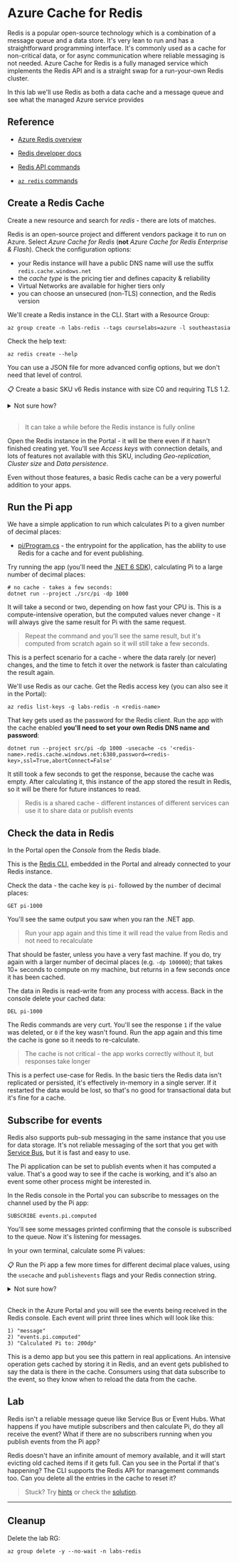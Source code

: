 # Azure Cache for Redis

Redis is a popular open-source technology which is a combination of a message queue and a data store. It's very lean to run and has a straightforward programming interface. It's commonly used as a cache for non-critical data, or for async communication where reliable messaging is not needed. Azure Cache for Redis is a fully managed service which implements the Redis API and is a straight swap for a run-your-own Redis cluster.

In this lab we'll use Redis as both a data cache and a message queue and see what the managed Azure service provides

## Reference

- [Azure Redis overview](https://learn.microsoft.com/en-us/azure/azure-cache-for-redis/cache-overview)

- [Redis developer docs](https://developer.redis.com)

- [Redis API commands](https://redis.io/commands/)

- [`az redis` commands](https://learn.microsoft.com/en-us/cli/azure/redis?view=azure-cli-latest)


## Create a Redis Cache

Create a new resource and search for _redis_ - there are lots of matches. 

Redis is an open-source project and different vendors package it to run on Azure. Select _Azure Cache for Redis_ (**not** _Azure Cache for Redis Enterprise & Flash_). Check the configuration options:

- your Redis instance will have a public DNS name will use the suffix `redis.cache.windows.net`
- the _cache type_ is the pricing tier and defines capacity & reliability
- Virtual Networks are available for higher tiers only
- you can choose an unsecured (non-TLS) connection, and the Redis version

We'll create a Redis instance in the CLI. Start with a Resource Group:

```
az group create -n labs-redis --tags courselabs=azure -l southeastasia
```

Check the help text:

```
az redis create --help
```

You can use a JSON file for more advanced config options, but we don't need that level of control. 

📋 Create a basic SKU v6 Redis instance with size C0 and requiring TLS 1.2.

<details>
  <summary>Not sure how?</summary>

```
az redis create --sku Basic --vm-size c0 --minimum-tls-version 1.2 --redis-version 6 -g labs-redis -n <redis-name> 
```

</details><br/>

> It can take a while before the Redis instance is fully online

Open the Redis instance in the Portal - it will be there even if it hasn't finished creating yet. You'll see _Access keys_ with connection details, and lots of features not available with this SKU, including _Geo-replication_, _Cluster size_ and _Data persistence_.

Even without those features, a basic Redis cache can be a very powerful addition to your apps.

## Run the Pi app

We have a simple application to run which calculates Pi to a given number of decimal places:

- [pi/Program.cs](/src/pi/Program.cs) - the entrypoint for the application, has the ability to use Redis for a cache and for event publishing.

Try running the app (you'll need the [.NET 6 SDK](https://dotnet.microsoft.com/en-us/download)), calculating Pi to a large number of decimal places:

```
# no cache - takes a few seconds:
dotnet run --project ./src/pi -dp 1000
```

It will take a second or two, depending on how fast your CPU is. This is a compute-intensive operation, but the computed values never change - it will always give the same result for Pi with the same request.

> Repeat the command and you'll see the same result, but it's computed from scratch again so it will still take a few seconds.

This is a perfect scenario for a cache - where the data rarely (or never) changes, and the time to fetch it over the network is faster than calculating the result again.

We'll use Redis as our cache. Get the Redis access key (you can also see it in the Portal):

```
az redis list-keys -g labs-redis -n <redis-name>
```

That key gets used as the password for the Redis client. Run the app with the cache enabled **you'll need to set your own Redis DNS name and password**:

```
dotnet run --project src/pi -dp 1000 -usecache -cs '<redis-name>.redis.cache.windows.net:6380,password=<redis-key>,ssl=True,abortConnect=False' 
```

It still took a few seconds to get the response, because the cache was empty. After calculating it, this instance of the app stored the result in Redis, so it will be there for future instances to read.

> Redis is a shared cache - different instances of different services can use it to share data or publish events

## Check the data in Redis

In the Portal open the _Console_ from the  Redis blade.

This is the [Redis CLI](), embedded in the Portal and already connected to your Redis instance.

Check the data - the cache key is `pi-` followed by the number of decimal places:

```
GET pi-1000
```

You'll see the same output you saw when you ran the .NET app. 

> Run your app again and this time it will read the value from Redis and not need to recalculate

That should be faster, unless you have a very fast machine. If you do, try again with a larger number of decimal places (e.g. `-dp 100000`); that takes 10+ seconds to compute on my machine, but returns in a few seconds once it has been cached. 

The data in Redis is read-write from any process with access. Back in the console delete your cached data:

```
DEL pi-1000
```

The Redis commands are very curt. You'll see the response `1` if the value was deleted, or `0` if the key wasn't found. Run the app again and this time the cache is gone so it needs to re-calculate.

> The cache is not critical - the app works correctly without it, but responses take longer

This is a perfect use-case for Redis. In the basic tiers the Redis data isn't replicated or persisted, it's effectively in-memory in a single server. If it restarted the data would be lost, so that's no good for transactional data but it's fine for a cache.

## Subscribe for events

Redis also supports pub-sub messaging in the same instance that you use for data storage. It's not reliable messaging of the sort that you get with [Service Bus](), but it is fast and easy to use.

The Pi application can be set to publish events when it has computed a value. That's a good way to see if the cache is working, and it's also an event some other process might be interested in.

In the Redis console in the Portal you can subscribe to messages on the channel used by the Pi app:

```
SUBSCRIBE events.pi.computed
```

You'll see some messages printed confirming that the console is subscribed to the queue. Now it's listening for messages.

In your own terminal, calculate some Pi values:

📋 Run the Pi app a few more times for different decimal place values, using the `usecache` and `publishevents` flags and your Redis connection string.

<details>
  <summary>Not sure how?</summary>

These are new calculations so they will need to be computed each time:

```
dotnet run --project ./src/pi -dp 100 -usecache -publishevents -cs '<redis-name>.redis.cache.windows.net:6380,password=<redis-key>,ssl=True,abortConnect=False' 

dotnet run --project ./src/pi -dp 200 -usecache -publishevents -cs '<redis-name>.redis.cache.windows.net:6380,password=<redis-key>,ssl=True,abortConnect=False' 

dotnet run --project ./src/pi -dp 300 -usecache -publishevents -cs '<redis-name>.redis.cache.windows.net:6380,password=<redis-key>,ssl=True,abortConnect=False' 
```

</details><br/>

Check in the Azure Portal and you will see the events being received in the Redis console. Each event will print three lines which will look like this:

```
1) "message"
2) "events.pi.computed"
3) "Calculated Pi to: 200dp"
```

This is a demo app but you see this pattern in real applications. An intensive operation gets cached by storing it in Redis, and an event gets published to say the data is there in the cache. Consumers using that data subscribe to the event, so they know when to reload the data from the cache.
## Lab

Redis isn't a reliable message queue like Service Bus or Event Hubs. What happens if you have mutiple subscribers and then calculate Pi, do they all receive the event? What if there are no subscribers running when you publish events from the Pi app? 

Redis doesn't have an infinite amount of memory available, and it will start evicting old cached items if it gets full. Can you see in the Portal if that's happening? The CLI supports the Redis API for management commands too. Can you delete all the entries in the cache to reset it?

> Stuck? Try [hints](hints.md) or check the [solution](solution.md).

___

## Cleanup

Delete the lab RG:

```
az group delete -y --no-wait -n labs-redis 
```